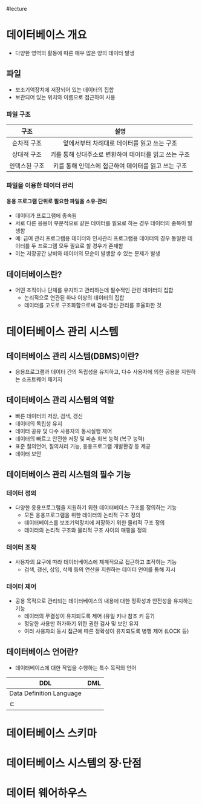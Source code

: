 #lecture 

# 데이터베이스 개요
- 다양한 영역의 활동에 따른 매우 많은 양의 데이터 발생

## 파일
- 보조기억장치에 저장되어 있는 데이터의 집합
- 보관되어 있는 위치와 이름으로 접근하여 사용

### 파일 구조

|     구조      |               설명               |
| :---------: | :----------------------------: |
|   순차적 구조    |    앞에서부터 차례대로 데이터를 읽고 쓰는 구조    |
|   상대적 구조    | 키를 통해 상대주소로 변환하여 데이터를 읽고 쓰는 구조 |
| 인덱스된 구조<br> | 키를 통해 인덱스에 접근하여 데이터를 읽고 쓰는 구조  |

### 파일을 이용한 데이터 관리
#### 응용 프로그램 단위로 필요한 파일을 소유·관리
- 데이터가 프로그램에 종속됨
- 서로 다른 응용이 부분적으로 같은 데이터를 필요로 하는 경우 데이터의 중복이 발생함
- 예: 급여 관리 프로그램용 데이터와 인사관리 프로그램용 데이터의 경우 동일한 데이터를 두 프로그램 모두 필요로 할 경우가 존재함
- 이는 저장공간 낭비와 데이터의 모순이 발생할 수 있는 문제가 발생

## 데이터베이스란?
- 어떤 조직이나 단체를 유지하고 관리하는데 필수적인 관련 데이터의 집합
	- 논리적으로 연관된 하나 이상의 데이터의 집합
	- 데이터를 고도로 구조화함으로써 검색·갱신·관리를 효율화한 것

# 데이터베이스 관리 시스템
## 데이터베이스 관리 시스템(DBMS)이란?
- 응용프로그램과 데이터 간의 독립성을 유지하고, 다수 사용자에 의한 공용을 지원하는 소프트웨어 패키지

## 데이터베이스 관리 시스템의 역할
- 빠른 데이터의 저장, 검색, 갱신
- 데이터의 독립성 유지
- 데이터 공유 및 다수 사용자의 동시실행 제어
- 데이터의 빠르고 안전한 저장 및 파손 회복 능력 (복구 능력)
- 표준 질의언어, 질의처리 기능, 응용프로그램 개발환경 등 제공
- 데이터 보안

## 데이터베이스 관리 시스템의 필수 기능

### 데이터 정의
- 다양한 응용프로그램을 지원하기 위한 데이터베이스 구조를 정의하는 기능
	- 모든 응용프로그램을 위한 데이터의 논리적 구조 정의
	- 데이터베이스를 보조기억장치에 저장하기 위한 물리적 구조 정의
	- 데이터의 논리적 구조와 물리적 구조 사이의 매핑을 정의

### 데이터 조작
- 사용자의 요구에 따라 데이터베이스에 체계적으로 접근하고 조작하는 기능
	- 검색, 갱신, 삽입, 삭제 등의 연산을 지원하는 데이터 언어를 통해 지시

### 데이터 제어
- 공용 목적으로 관리되는 데이터베이스의 내용에 대한 정확성과 안전성을 유지하는 기능
	- 데이터의 무결성이 유지되도록 제어 (유일 키나 참조 키 등?)
	- 정당한 사용만 허가하기 위한 권한 검사 및 보안 유지
	- 여러 사용자의 동시 접근에 따른 정확성이 유지되도록 병행 제어 (LOCK 등)

## 데이터베이스 언어란?
- 데이터베이스에 대한 작업을 수행하는 특수 목적의 언어


| DDL                      | DML |
| ------------------------ | --- |
| Data Definition Language |     |
| ㄷ                        |     |



# 데이터베이스 스키마

# 데이터베이스 시스템의 장·단점

# 데이터 웨어하우스